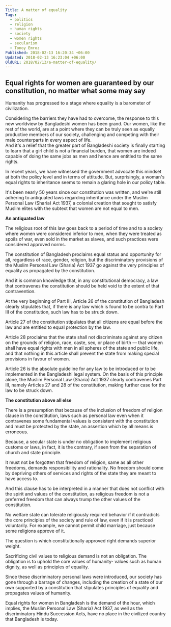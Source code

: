 ```yaml
---
Title: A matter of equality
Tags:
  - politics
  - religion
  - human rights
  - society
  - women rights
  - secularism
  - Tonoy Emroz
Published: 2018-02-13 16:20:34 +06:00
Updated: 2018-02-13 16:23:04 +06:00
OldURL: 2018/02/13/a-matter-of-equality/
---
```


<h2 class="excerpt FBIA">Equal rights for women are guaranteed by our constitution, no matter what some may say</h2>
<div class="text">

Humanity has progressed to a stage where equality is a barometer of civilization.

</div>
Considering the barriers they have had to overcome, the response to this new worldview by Bangladeshi women has been grand. Our women, like the rest of the world, are at a point where they can be truly seen as equally productive members of our society, challenging and competing with their male counterparts in every aspect of life.
<div class="fb-quote fb_iframe_widget"></div>
And it's a relief that the greater part of Bangladeshi society is finally starting to learn that a girl child is not a financial burden, that women are indeed capable of doing the same jobs as men and hence are entitled to the same rights.

In recent years, we have witnessed the government advocate this mindset at both the policy level and in terms of attitude. But, surprisingly, a woman's equal rights to inheritance seems to remain a glaring hole in our policy table.

It's been nearly 50 years since our constitution was written, and we're still adhering to antiquated laws regarding inheritance under the Muslim Personal Law (Sharia) Act 1937, a colonial creation that sought to satisfy Muslim elites with the subtext that women are not equal to men.

<b>An antiquated law</b>

The religious root of this law goes back to a period of time and to a society where women were considered inferior to men, when they were treated as spoils of war, even sold in the market as slaves, and such practices were considered approved norms.

The constitution of Bangladesh proclaims equal status and opportunity for all, regardless of race, gender, religion, but the discriminatory provisions of the Muslim Personal Law (Sharia) Act 1937 go against the very principles of equality as propagated by the constitution.

And it is common knowledge that, in any constitutional democracy, a law that contravenes the constitution should be held void to the extent of that contravention.

At the very beginning of Part III, Article 26 of the constitution of Bangladesh clearly stipulates that, if there is any law which is found to be contra to Part III of the constitution, such law has to be struck down.
<div class="fb-quote fb_iframe_widget"></div>
Article 27 of the constitution stipulates that all citizens are equal before the law and are entitled to equal protection by the law.

Article 28 proclaims that the state shall not discriminate against any citizen on the grounds of religion, race, caste, sex, or place of birth — that women shall have equal rights with men in all spheres of the state and public life, and that nothing in this article shall prevent the state from making special provisions in favour of women.

Article 26 is the absolute guideline for any law to be introduced or to be implemented in the Bangladeshi legal system. On the basis of this principle alone, the Muslim Personal Law (Sharia) Act 1937 clearly contravenes Part III, namely Articles 27 and 28 of the constitution, making further case for the law to be struck down.

<b>The constitution above all else</b>

There is a presumption that because of the inclusion of freedom of religion clause in the constitution, laws such as personal law even when it contravenes some fundamental values is consistent with the constitution and must be protected by the state, an assertion which by all means is erroneous.

Because, a secular state is under no obligation to implement religious customs or laws, in fact, it is the contrary, if seen from the separation of church and state principle.

It must not be forgotten that freedom of religion, same as all other freedoms, demands responsibility and rationality. No freedom should come by depriving others of services and rights of the state they are meant to have access to.

And this clause has to be interpreted in a manner that does not conflict with the spirit and values of the constitution, as religious freedom is not a preferred freedom that can always trump the other values of the constitution.

No welfare state can tolerate religiously required behavior if it contradicts the core principles of the society and rule of law, even if it is practiced voluntarily. For example, we cannot permit child marriage, just because some religions approve of it.

The question is which constitutionally approved right demands superior weight.

Sacrificing civil values to religious demand is not an obligation. The obligation is to uphold the core values of humanity- values such as human dignity, as well as principles of equality.
<p style="font-weight: 400">Since these discriminatory personal laws were introduced, our society has gone through a barrage of changes, including the creation of a state of our own supported by a constitution that stipulates principles of equality and propagates values of humanity.</p>
<p style="font-weight: 400">Equal rights for women in Bangladesh is the demand of the hour, which implies, the Muslim Personal Law (Sharia) Act 1937, as well as the discriminatory Hindu Succession Acts, have no place in the civilized country that Bangladesh is today.</p>
